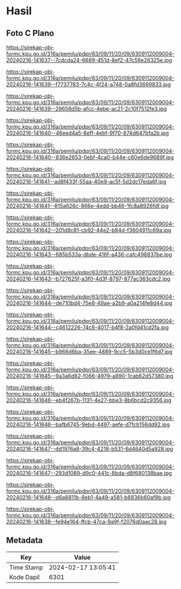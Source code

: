 # Hasil

## Foto C Plano

https://sirekap-obj-formc.kpu.go.id/316a/pemilu/pdpr/63/09/11/20/09/6309112009004-20240216-141637--7cdcda24-6689-451d-8ef2-47c56e26325e.jpg

https://sirekap-obj-formc.kpu.go.id/316a/pemilu/pdpr/63/09/11/20/09/6309112009004-20240216-141639--f7737783-7c4c-4f24-a748-0a8fd3669833.jpg

https://sirekap-obj-formc.kpu.go.id/316a/pemilu/pdpr/63/09/11/20/09/6309112009004-20240216-141639--29658d5b-afcc-4ebe-ac21-2c10f7512fe3.jpg

https://sirekap-obj-formc.kpu.go.id/316a/pemilu/pdpr/63/09/11/20/09/6309112009004-20240216-141640--46eed4a5-8eff-4ebf-9f70-874d647bfa2b.jpg

https://sirekap-obj-formc.kpu.go.id/316a/pemilu/pdpr/63/09/11/20/09/6309112009004-20240216-141640--836e2653-0ebf-4ca0-b44e-c60e6de9689f.jpg

https://sirekap-obj-formc.kpu.go.id/316a/pemilu/pdpr/63/09/11/20/09/6309112009004-20240216-141641--ad8f433f-55aa-40e9-ac5f-5d2dc17eda6f.jpg

https://sirekap-obj-formc.kpu.go.id/316a/pemilu/pdpr/63/09/11/20/09/6309112009004-20240216-141641--815a626c-866e-4edd-bb46-1fc8a8926fdf.jpg

https://sirekap-obj-formc.kpu.go.id/316a/pemilu/pdpr/63/09/11/20/09/6309112009004-20240216-141642--201d8c81-cb92-44e2-b84d-f3604911c69a.jpg

https://sirekap-obj-formc.kpu.go.id/316a/pemilu/pdpr/63/09/11/20/09/6309112009004-20240216-141643--685b533a-dbde-416f-a436-cafc498837be.jpg

https://sirekap-obj-formc.kpu.go.id/316a/pemilu/pdpr/63/09/11/20/09/6309112009004-20240216-141643--b727625f-a3f0-4d3f-8797-877ac363cdc2.jpg

https://sirekap-obj-formc.kpu.go.id/316a/pemilu/pdpr/63/09/11/20/09/6309112009004-20240216-141644--de710bd4-75e8-49ae-a2b9-a0a214fe8d44.jpg

https://sirekap-obj-formc.kpu.go.id/316a/pemilu/pdpr/63/09/11/20/09/6309112009004-20240216-141644--c4612226-74c8-4017-b4f8-2a0fd41cd2fa.jpg

https://sirekap-obj-formc.kpu.go.id/316a/pemilu/pdpr/63/09/11/20/09/6309112009004-20240216-141645--b966d6ba-35ee-4889-9cc5-5b3d0ce1f6d7.jpg

https://sirekap-obj-formc.kpu.go.id/316a/pemilu/pdpr/63/09/11/20/09/6309112009004-20240216-141645--9a3a6d82-f066-4979-a890-1cab62d57380.jpg

https://sirekap-obj-formc.kpu.go.id/316a/pemilu/pdpr/63/09/11/20/09/6309112009004-20240216-141646--eb4f267b-1131-4e27-bbe3-8b6bcd2c9356.jpg

https://sirekap-obj-formc.kpu.go.id/316a/pemilu/pdpr/63/09/11/20/09/6309112009004-20240216-141646--bafb6745-9ebd-4497-aefe-d7fcb156dd92.jpg

https://sirekap-obj-formc.kpu.go.id/316a/pemilu/pdpr/63/09/11/20/09/6309112009004-20240216-141647--dd1976a8-39c4-4218-b531-6d4640d5a928.jpg

https://sirekap-obj-formc.kpu.go.id/316a/pemilu/pdpr/63/09/11/20/09/6309112009004-20240216-141647--293d1089-d9c0-441c-8bda-d8f680138bae.jpg

https://sirekap-obj-formc.kpu.go.id/316a/pemilu/pdpr/63/09/11/20/09/6309112009004-20240216-141648--d6a6811b-8eb1-4a49-a581-b8836b60af8b.jpg

https://sirekap-obj-formc.kpu.go.id/316a/pemilu/pdpr/63/09/11/20/09/6309112009004-20240216-141638--fe94e164-ffcb-47ca-9a9f-f2076d0aac28.jpg


## Metadata

| Key        | Value               |
| ---------- | ------------------- |
| Time Stamp | 2024-02-17 13:05:41 |
| Kode Dapil | 6301                |



